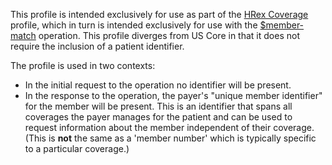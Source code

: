 This profile is intended exclusively for use as part of the [HRex Coverage](StructureDefinition-hrex-coverage.html) profile, which in turn is intended exclusively for use with the [$member-match](OperationDefinition-member-match.html) operation.  This profile diverges from US Core in that it does not require the inclusion of a patient identifier.

The profile is used in two contexts:
* In the initial request to the operation no identifier will be present.  
* In the response to the operation, the payer's "unique member identifier" for the member will be present.  This is an identifier that spans all coverages the payer manages for the patient and can be used to request information about the member independent of their coverage.  (This is **not** the same as a 'member number' which is typically specific to a particular coverage.)
